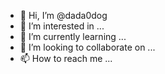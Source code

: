 - 👋 Hi, I’m @dada0dog
- 👀 I’m interested in ...
- 🌱 I’m currently learning ...
- 💞️ I’m looking to collaborate on ...
- 📫 How to reach me ...

<!---
dada0dog/dada0dog is a ✨ special ✨ repository because its `README.md` (this file) appears on your GitHub profile.
You can click the Preview link to take a look at your changes.
--->
